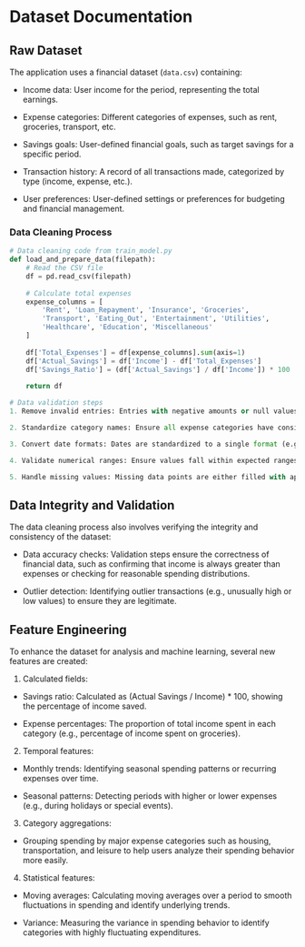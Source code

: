 # Dataset Documentation

## Raw Dataset
The application uses a financial dataset (`data.csv`) containing:

- Income data: User income for the period, representing the total earnings.

- Expense categories: Different categories of expenses, such as rent, groceries, transport, etc.

- Savings goals: User-defined financial goals, such as target savings for a specific period.

- Transaction history: A record of all transactions made, categorized by type (income, expense, etc.).

- User preferences: User-defined settings or preferences for budgeting and financial management.

### Data Cleaning Process
```python
# Data cleaning code from train_model.py
def load_and_prepare_data(filepath):
    # Read the CSV file
    df = pd.read_csv(filepath)
    
    # Calculate total expenses
    expense_columns = [
        'Rent', 'Loan_Repayment', 'Insurance', 'Groceries', 
        'Transport', 'Eating_Out', 'Entertainment', 'Utilities', 
        'Healthcare', 'Education', 'Miscellaneous'
    ]
    
    df['Total_Expenses'] = df[expense_columns].sum(axis=1)
    df['Actual_Savings'] = df['Income'] - df['Total_Expenses']
    df['Savings_Ratio'] = (df['Actual_Savings'] / df['Income']) * 100
    
    return df

# Data validation steps
1. Remove invalid entries: Entries with negative amounts or null values are removed or corrected.

2. Standardize category names: Ensure all expense categories have consistent naming conventions (e.g., "Groceries" instead of "grocery").

3. Convert date formats: Dates are standardized to a single format (e.g., YYYY-MM-DD) for consistency.

4. Validate numerical ranges: Ensure values fall within expected ranges (e.g., no income higher than a plausible threshold).

5. Handle missing values: Missing data points are either filled with appropriate values or rows are removed if they are critical.
```

## Data Integrity and Validation
The data cleaning process also involves verifying the integrity and consistency of the dataset:

- Data accuracy checks: Validation steps ensure the correctness of financial data, such as confirming that income is always greater than expenses or checking for reasonable spending distributions.

- Outlier detection: Identifying outlier transactions (e.g., unusually high or low values) to ensure they are legitimate.

## Feature Engineering
To enhance the dataset for analysis and machine learning, several new features are created:

1. Calculated fields:

- Savings ratio: Calculated as (Actual Savings / Income) * 100, showing the percentage of income saved.

- Expense percentages: The proportion of total income spent in each category (e.g., percentage of income spent on groceries).

2. Temporal features:

- Monthly trends: Identifying seasonal spending patterns or recurring expenses over time.

- Seasonal patterns: Detecting periods with higher or lower expenses (e.g., during holidays or special events).

3. Category aggregations:

- Grouping spending by major expense categories such as housing, transportation, and leisure to help users analyze their spending behavior more easily.

4. Statistical features:

- Moving averages: Calculating moving averages over a period to smooth fluctuations in spending and identify underlying trends.

- Variance: Measuring the variance in spending behavior to identify categories with highly fluctuating expenditures.
